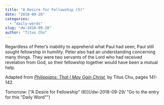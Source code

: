 ```yaml
---
title: "A Desire for Fellowship (5)"
date: "2018-09-28"
categories: 
  - "daily-words"
slug: "dw-2018-09-28"
author: "Titus Chu"
---
```


Regardless of Peter’s inability to apprehend what Paul had seen, Paul still sought fellowship in humility. Peter also had an understanding concerning many things. They were two servants of the Lord who had received revelation from God, so their fellowship together would have been a mutual help.

Adapted from _[Philippians: That I May Gain Christ](/book-philippians/ "Go to the listing for this book"),_ by Titus Chu, pages 141-142.

Tomorrow: [“A Desire for Fellowship” (6)](/dw-2018-09-29/ "Go to the entry for this "Daily Word"")
